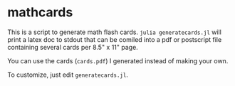 # mathcards

This is a script to generate math flash cards.  `julia generatecards.jl` will print a latex doc to stdout that can be comiled into a pdf or postscript file containing several cards per 8.5" x 11" page.

You can use the cards (`cards.pdf`) I generated instead of making your own.

To customize, just edit `generatecards.jl`.
